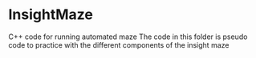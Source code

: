 # InsightMaze
C++ code for running automated maze
The code in this folder is pseudo code to practice 
with the different components of the insight maze

